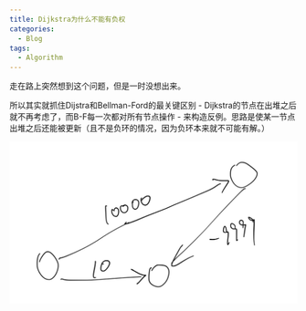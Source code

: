 ```yaml
---
title: Dijkstra为什么不能有负权
categories:
  - Blog
tags:
  - Algorithm
---
```


走在路上突然想到这个问题，但是一时没想出来。

所以其实就抓住Dijstra和Bellman-Ford的最关键区别 - Dijkstra的节点在出堆之后就不再考虑了，而B-F每一次都对所有节点操作 - 来构造反例。思路是使某一节点出堆之后还能被更新（且不是负环的情况，因为负环本来就不可能有解。）

![dij](/assets/dij/dij.png)
